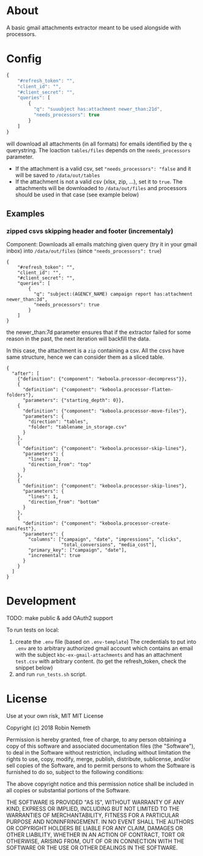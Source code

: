 # About

A basic gmail attachments extractor meant to be used alongside with processors.

# Config

```javascript
{
    "#refresh_token": "",
    "client_id": "",
    "#client_secret": "",
    "queries": [
        {
          "q": "suuubject has:attachment newer_than:21d",
          "needs_processors": true
        }
    ]
}
```
will download all attachments (in all formats) for emails identified by the `q` querystring.
The loaction `tables/files` depends on the `needs_processors` parameter. 
- If the attachment is a valid csv, set `"needs_processors": "false` and it will be saved to `/data/out/tables`
- If the attachment is not a valid csv (xlsx, zip, ...), set it to `true`. The attachments will be downloaded to `/data/out/files` and processors should be used in that case (see example below)

## Examples
### zipped csvs skipping header and footer (incrementaly)
Component:
Downloads all emails matching given query (try it in your gmail inbox) into `/data/out/files` (since `"needs_processors": true`)
```
{
    "#refresh_token": "",
    "client_id": "",
    "#client_secret": "",
    "queries": [
        {
          "q": "subject:(AGENCY_NAME) campaign report has:attachment newer_than:3d",
          "needs_processors": true
        }
    ]
}
```

the newer_than:7d parameter ensures that if the extractor failed for some reason in the past, the next iteration will backfill the data.

In this case, the attachment is a `zip` containing a csv. All the csvs have same structure, hence we can consider them as a sliced table.
```
{
  "after": [
    {"definition": {"component": "keboola.processor-decompress"}},
    {
      "definition": {"component": "keboola.processor-flatten-folders"},
      "parameters": {"starting_depth": 0}},
    {
      "definition": {"component": "keboola.processor-move-files"},
      "parameters": {
        "direction": "tables",
        "folder": "tablename_in_storage.csv"
      }
    },
    {
      "definition": {"component": "keboola.processor-skip-lines"},
      "parameters": {
        "lines": 12,
        "direction_from": "top"
      }
    },
    {
      "definition": {"component": "keboola.processor-skip-lines"},
      "parameters": {
        "lines": 1,
        "direction_from": "bottom"
      }
    },
    {
      "definition": {"component": "keboola.processor-create-manifest"},
      "parameters": {
        "columns": ["campaign", "date", "impressions", "clicks",
                    "total_conversions", "media_cost"],
        "primary_key": ["campaign", "date"],
        "incremental": true
      }
    }
  ]
}
```

# Development
TODO: make public & add OAuth2 support

To run tests on local:
1. create the `.env` file (based on `.env-template`)
The credentials to put into `.env` are to arbitrary authorized gmail account which contains an email with the subject `kbc-ex-gmail-attachments` and has an attachment `test.csv` with arbitrary content.
(to get the refresh_token, check the snippet below)
2. and run `run_tests.sh` script.

# License
Use at your own risk, MIT
MIT License

Copyright (c) 2018 Robin Nemeth

Permission is hereby granted, free of charge, to any person obtaining a copy
of this software and associated documentation files (the "Software"), to deal
in the Software without restriction, including without limitation the rights
to use, copy, modify, merge, publish, distribute, sublicense, and/or sell
copies of the Software, and to permit persons to whom the Software is
furnished to do so, subject to the following conditions:

The above copyright notice and this permission notice shall be included in all
copies or substantial portions of the Software.

THE SOFTWARE IS PROVIDED "AS IS", WITHOUT WARRANTY OF ANY KIND, EXPRESS OR
IMPLIED, INCLUDING BUT NOT LIMITED TO THE WARRANTIES OF MERCHANTABILITY,
FITNESS FOR A PARTICULAR PURPOSE AND NONINFRINGEMENT. IN NO EVENT SHALL THE
AUTHORS OR COPYRIGHT HOLDERS BE LIABLE FOR ANY CLAIM, DAMAGES OR OTHER
LIABILITY, WHETHER IN AN ACTION OF CONTRACT, TORT OR OTHERWISE, ARISING FROM,
OUT OF OR IN CONNECTION WITH THE SOFTWARE OR THE USE OR OTHER DEALINGS IN THE
SOFTWARE.


